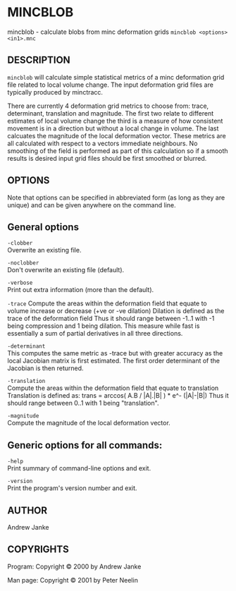 # MINCBLOB

mincblob - calculate blobs from minc deformation grids
`mincblob <options> <in1>.mnc`

## DESCRIPTION

`mincblob` will calculate simple statistical metrics of a minc deformation grid file related to local volume change. The input deformation grid files are typically produced by minctracc.

There are currently 4 deformation grid metrics to choose from: trace, determinant, translation and magnitude. The first two relate to different estimates of local volume change the third is a measure of how consistent movement is in a direction but without a local change in volume. The last calcuates the magnitude of the local deformation vector. These metrics are all calculated with respect to a vectors immediate neighbours. No smoothing of the field is performed as part of this calculation so if a smooth results is desired input grid files should be first smoothed or blurred.

## OPTIONS

Note that options can be specified in abbreviated form (as long as they are unique) and can be given anywhere on the command line.

## General options

`-clobber`  
Overwrite an existing file.

`-noclobber`  
Don't overwrite an existing file (default).

`-verbose`  
Print out extra information (more than the default).

`-trace` Compute the areas within the deformation field that equate to volume increase or decrease (+ve or -ve dilation) Dilation is defined as the trace of the deformation field Thus it should range between -1..1 with -1 being compression and 1 being dilation. This measure while fast is essentially a sum of partial derivatives in all three directions.

`-determinant`  
This computes the same metric as -trace but with greater accuracy as the local Jacobian matrix is first estimated. The first order determinant of the Jacobian is then returned.

`-translation`  
Compute the areas within the deformation field that equate to translation Translation is defined as: trans = arccos( A.B / |A|.|B| ) \* e^- (|A|-|B|) Thus it should range between 0..1 with 1 being "translation".

`-magnitude`  
Compute the magnitude of the local deformation vector.

## Generic options for all commands:

`-help`  
Print summary of command-line options and exit.

`-version`  
Print the program's version number and exit.

## AUTHOR

Andrew Janke

## COPYRIGHTS

Program: Copyright © 2000 by Andrew Janke

Man page: Copyright © 2001 by Peter Neelin
